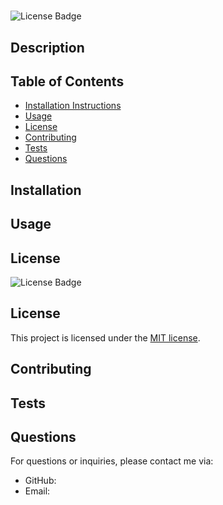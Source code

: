 # 
  ![License Badge](https://img.shields.io/badge/License-MIT-yellow.svg)

## Description



## Table of Contents

- [Installation Instructions ](#Installation-instructions)
- [Usage](#usage)
- [License](#license)
- [Contributing](#contributing)
- [Tests](#tests)
- [Questions](#questions)

## Installation



## Usage




## License

![License Badge](https://img.shields.io/badge/License-MIT-yellow.svg)
## License
  
This project is licensed under the [MIT license](https://opensource.org/licenses/MIT).

## Contributing



## Tests



## Questions

For questions or inquiries, please contact me via:

- GitHub: [](https://github.com/)
- Email: 
